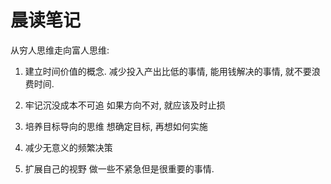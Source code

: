 # 晨读笔记
从穷人思维走向富人思维:
1. 建立时间价值的概念. 
减少投入产出比低的事情, 能用钱解决的事情, 就不要浪费时间.

2. 牢记沉没成本不可追 
如果方向不对, 就应该及时止损

3. 培养目标导向的思维
想确定目标, 再想如何实施

4. 减少无意义的频繁决策


5. 扩展自己的视野
做一些不紧急但是很重要的事情. 

